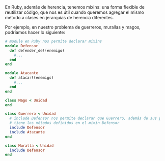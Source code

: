En Ruby, además de herencia, tenemos mixins: una forma flexible de reutilizar código, que nos es útil cuando queremos agregar el mismo método a clases en jerarquías de herencia diferentes. 

Por ejemplo, en nuestro problema de guerreros, murallas y magos, podríamos hacer lo siguiente: 

```ruby
# module en Ruby nos permite declarar mixins
module Defensor
  def defender_de!(enemigo)
    #...
  end
end

module Atacante
  def atacar!(enemigo)
    #...
  end
end

class Mago < Unidad
end

class Guerrero < Unidad
  # include Defensor nos permite declarar que Guerrero, además de sus propios métodos y los de Unidad, 
  # tiene los métodos definidos en el mixin Defensor
  include Defensor
  include Atacante
end

class Muralla < Unidad
  include Defensor
end
```
